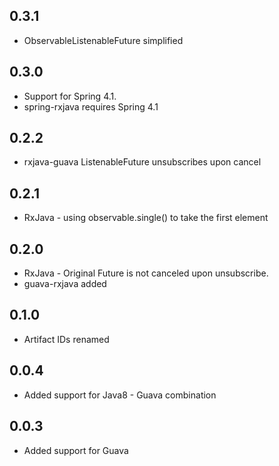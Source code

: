 ## 0.3.1
* ObservableListenableFuture simplified

## 0.3.0
* Support for Spring 4.1.
* spring-rxjava requires Spring 4.1

## 0.2.2
* rxjava-guava ListenableFuture unsubscribes upon cancel

## 0.2.1
* RxJava - using observable.single() to take the first element

## 0.2.0
* RxJava - Original Future is not canceled upon unsubscribe.
* guava-rxjava added

## 0.1.0
* Artifact IDs renamed

## 0.0.4
* Added support for Java8 - Guava combination

## 0.0.3
* Added support for Guava